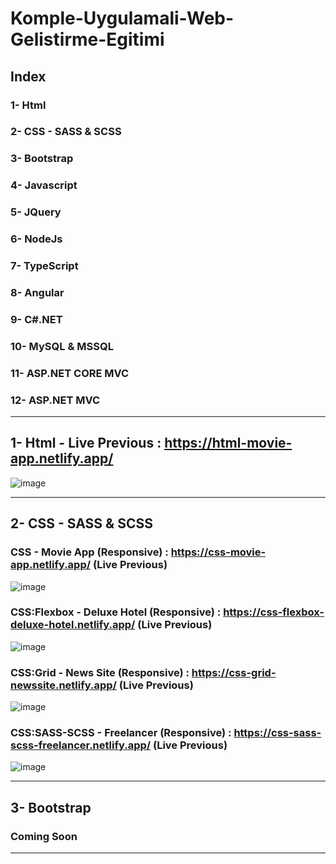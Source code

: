 # Komple-Uygulamali-Web-Gelistirme-Egitimi

## Index
### 1- Html
### 2- CSS - SASS & SCSS
### 3- Bootstrap
### 4- Javascript
### 5- JQuery
### 6- NodeJs
### 7- TypeScript
### 8- Angular
### 9- C#.NET
### 10- MySQL & MSSQL
### 11- ASP.NET CORE MVC
### 12- ASP.NET MVC

<hr>

## 1- Html - Live Previous : https://html-movie-app.netlify.app/
![image](https://user-images.githubusercontent.com/81612480/156267661-6b8117c7-3fd9-4e05-8ae6-3c979617f046.png)

<hr>

## 2- CSS - SASS & SCSS

### CSS - Movie App (Responsive) : https://css-movie-app.netlify.app/ (Live Previous) 
![image](https://user-images.githubusercontent.com/81612480/156268505-9b22a116-9a74-4441-85c0-80a595cf287c.png)

### CSS:Flexbox - Deluxe Hotel (Responsive) : https://css-flexbox-deluxe-hotel.netlify.app/ (Live Previous)
![image](https://user-images.githubusercontent.com/81612480/156269158-fa472f07-9438-48b2-ace8-27942759d7e0.png)

### CSS:Grid - News Site (Responsive) : https://css-grid-newssite.netlify.app/ (Live Previous)
![image](https://user-images.githubusercontent.com/81612480/156269559-c0a73d9c-0eee-4b2c-b96f-d5f9fcf690ee.png)

### CSS:SASS-SCSS - Freelancer (Responsive) : https://css-sass-scss-freelancer.netlify.app/ (Live Previous)
![image](https://user-images.githubusercontent.com/81612480/156269849-fc728f3c-bb94-4811-8b40-f34833d8957a.png)

<hr>

## 3- Bootstrap
<h3>Coming Soon </h3>
<hr>
<!--
## 4- Javascript
## 5- JQuery
## 6- NodeJs
## 7- TypeScript
## 8- Angular
## 9- C#.NET
## 10- MySQL & MSSQL
## 11- ASP.NET CORE MVC
## 12- ASP.NET MVC
-->
